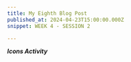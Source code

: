 ```yaml
---
title: My Eighth Blog Post
published_at: 2024-04-23T15:00:00.000Z
snippet: WEEK 4 - SESSION 2

---
```

_**Icons Activity**_



<!-- # This is h1

## This is h2

_underline_

**bold** -->
